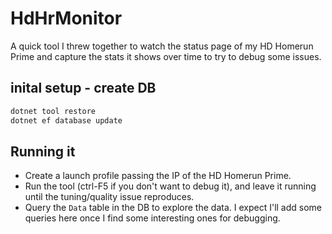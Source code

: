 # HdHrMonitor

A quick tool I threw together to watch the status page of my HD Homerun Prime and capture the stats it shows over time to try to debug some issues.

## inital setup - create DB

```sh
dotnet tool restore
dotnet ef database update
```

## Running it

- Create a launch profile passing the IP of the HD Homerun Prime.
- Run the tool (ctrl-F5 if you don't want to debug it), and leave it running until the tuning/quality issue reproduces.
- Query the `Data` table in the DB to explore the data.  I expect I'll add some queries here once I find some interesting ones for debugging.
